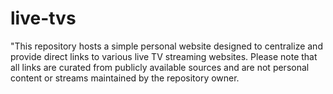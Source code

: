 # live-tvs
"This repository hosts a simple personal website designed to centralize and provide direct links to various live TV streaming websites. Please note that all links are curated from publicly available sources and are not personal content or streams maintained by the repository owner.
